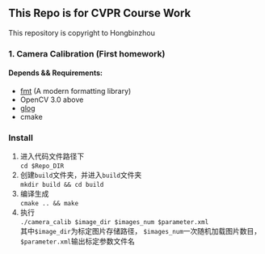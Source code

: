 ## This Repo is for CVPR Course Work

This repository is copyright to Hongbinzhou

### 1. Camera Calibration (First homework)

#### Depends && Requirements:
- [fmt](https://github.com/fmtlib/fmt) (A modern formatting library)  
- OpenCV 3.0 above  
- [glog](https://github.com/google/glog)
- cmake

### Install  

1. 进入代码文件路径下  
`cd $Repo_DIR`  
2. 创建`build`文件夹，并进入`build`文件夹  
`mkdir build && cd build`  
3. 编译生成  
`cmake .. && make`
4. 执行  
`./camera_calib $image_dir $images_num $parameter.xml`  
其中`$image_dir`为标定图片存储路径， `$images_num`一次随机加载图片数目， `$parameter.xml`输出标定参数文件名



